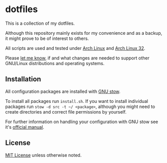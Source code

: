dotfiles
========
This is a collection of my dotfiles.

Although this repository mainly exists for my convenience and as a backup, it
might prove to be of interest to others.

All scripts are used and tested under [Arch Linux][1] and [Arch Linux 32][2].

Please [let me know][3], if and what changes are needed to support other
GNU/Linux distributions and operating systems.

Installation
------------
All configuration packages are installed with [GNU stow][4].

To install all packages run `install.sh`. If you want to install individual
packages run `stow -d src -t ~/ <package>`, although you might need to create
directories and correct file permissions by yourself.

For further information on handling your configuration with GNU stow see it's
[official manual][5].

License
-------
[MIT License][6] unless otherwise noted.


[1]: https://www.archlinux.org/
[2]: https://www.archlinux32.org/
[3]: https://github.com/rscholer/dotfiles/issues
[4]: https://www.gnu.org/software/stow/
[5]: https://www.gnu.org/software/stow/manual/
[6]: LICENSE
